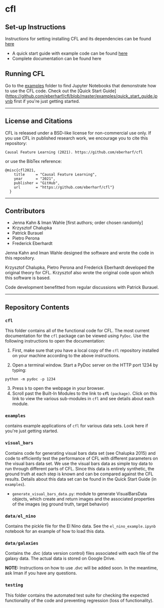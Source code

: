 # cfl

## Set-up Instructions 
Instructions for setting installing CFL and its dependencies can be found [here](https://github.com/eberharf/cfl/blob/master/SETUP.md)
- A quick start guide with example code can be found [here](https://github.com/eberharf/cfl/blob/master/examples/quick_start_guide.ipynb)
- Complete documentation can be found here

## Running CFL

Go to the [examples](https://github.com/eberharf/cfl/blob/master/examples) folder to find Jupyter Notebooks that demonstrate how to use the CFL code. Check out the [Quick Start Guide](https://github.com/eberharf/cfl/blob/master/examples/quick_start_guide.ipynb first if you're just getting started.

--------------------------------------
## License and Citations

CFL is released under a BSD-like license for non-commercial use only. If you use CFL in published research work, we encourage you to cite this repository:

```
Causal Feature Learning (2021). https://github.com/eberharf/cfl
```

or use the BibTex reference:

```
@misc{cfl2021,
    title     = "Causal Feature Learning",
    year      = "2021",
    publisher = "GitHub",
    url       = "https://github.com/eberharf/cfl"}
  }
```
--------------------------------------------
## Contributors

- Jenna Kahn & Iman Wahle [first authors; order chosen randomly]
- Krzysztof Chalupka
- Patrick Burauel
- Pietro Perona
- Frederick Eberhardt


Jenna Kahn and Iman Wahle designed the software and wrote the code in this repository.

Krzysztof Chalupka, Pietro Perona and Frederick Eberhardt developed the original theory for CFL. Krzysztof also wrote the original code upon which this software is based.

Code development benefitted from regular discussions with Patrick Burauel.


----------------------------------------------------------
## Repository Contents
### `cfl`
This folder contains all of the functional code for CFL. The most current documentation for the `cfl` package can be viewed using `PyDoc`. Use the following instructions to open the documentation:

1. First, make sure that you have a local copy of the `cfl` repository installed on your machine according to the above instructions.

2. Open a terminal window.
Start a PyDoc server on the HTTP port 1234 by typing:
```
python -m pydoc -p 1234
```

3. Press `b` to open the webpage in your browser.
3. Scroll past the Built-In Modules to the link to **`cfl`** `(package)`. Click on this link to view the various sub-modules in `cfl` and see details about each module.


### `examples`
contains example applications of `cfl` for various data sets. Look here if you're just getting started.

### `visual_bars`
Contains code for generating visual bars data set (see Chalupka 2015) and code to efficiently test the performance of CFL with different parameters on the visual bars data set. We use the visual bars data as simple toy data to run through different parts of CFL. Since this data is entirely synthetic, the ground truth at each step is known and can be compared against the CFL results. Details about this data set can be found in the Quick Start Guide (in `examples`).

- `generate_visual_bars_data.py`: module to generate VisualBarsData objects, which create and return images and the associated properties of the images (eg ground truth, target behavior)

### `data/el_nino`
Contains the pickle file for the El Nino data. See the `el_nino_example.ipynb` notebook for an example of how to load this data.

### `data/galaxies`
Contains the .dvc (data version control) files associated with each file of the galaxy data. The actual data is stored on Google Drive.

**NOTE:** Instructions on how to use .dvc will be added soon. In the meantime, ask Iman if you have any questions.

### `testing`
This folder contains the automated test suite for checking the expected functionality of the code and preventing regression (loss of functionality).



